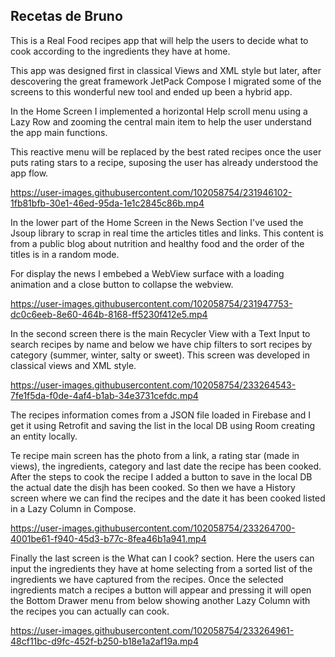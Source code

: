 ## Recetas de Bruno

This is a Real Food recipes app that will help the users to decide what to cook according to the ingredients they have at home.

This app was designed first in classical Views and XML style but later, after descovering the great framework JetPack Compose
I migrated some of the screens to this wonderful new tool and ended up been a hybrid app.

In the Home Screen I implemented a horizontal Help scroll menu using a Lazy Row and zooming the central main item to help the user understand the app main functions.

This reactive menu will be replaced by the best rated recipes once the user puts rating stars to a recipe, suposing the user has already understood the app flow.

https://user-images.githubusercontent.com/102058754/231946102-1fb81bfb-30e1-46ed-95da-1e1c2845c86b.mp4




In the lower part of the Home Screen in the News Section I've used the Jsoup library to scrap in real time the articles titles and links. This content is from a public blog about nutrition and healthy food and the order of the titles is in a random mode.

For display the news I embebed a WebView surface with a loading animation and a close button to collapse the webview.

https://user-images.githubusercontent.com/102058754/231947753-dc0c6eeb-8e60-464b-8168-ff5230f412e5.mp4




In the second screen there is the main Recycler View with a Text Input to search recipes by name and below we have chip filters to sort recipes by category (summer, winter, salty or sweet). This screen was developed in classical views and XML style.


https://user-images.githubusercontent.com/102058754/233264543-7fe1f5da-f0de-4af4-b1ab-34e3731cefdc.mp4




The recipes information comes from a JSON file loaded in Firebase and I get it using Retrofit and saving the list in the local DB using Room creating an entity locally.

Te recipe main screen has the photo from a link, a rating star (made in views), the ingredients, category and last date the recipe has been cooked. After the steps to cook the recipe I added a button to save in the local DB the actual date the disjh has been cooked. So then we have a History screen where we can find the recipes and the date it has been cooked listed in a Lazy Column in Compose.

https://user-images.githubusercontent.com/102058754/233264700-4001be61-f940-45d3-b77c-8fea46b1a941.mp4




Finally the last screen is the What can I cook? section. Here the users can input the ingredients they have at home selecting from a sorted list of the ingredients we have captured from the recipes. Once the selected ingredients match a recipes a button will appear and pressing it will open the Bottom Drawer menu from below showing another Lazy Column with the recipes you can actually can cook.


https://user-images.githubusercontent.com/102058754/233264961-48cf11bc-d9fc-452f-b250-b18e1a2af19a.mp4

